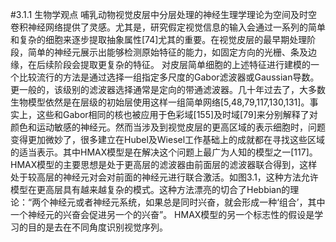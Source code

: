 #3.1.1 生物学观点
哺乳动物视觉皮层中分层处理的神经生理学理论为空间及时空卷积神经网络提供了灵感。尤其是，研究假定视觉信息的输入会通过一系列的简单和复杂的细胞来逐步提取抽象属性[74]尤其的重要。在视觉皮层的最早期处理阶段，简单的神经元展示出能够检测原始特征的能力，如固定方向的光栅、条及边缘，在后续阶段会提取更复杂的特征。
对皮层简单细胞的上述特征进行建模的一个比较流行的方法是通过选择一组指定多尺度的Gabor滤波器或Gaussian导数。更一般的，该级别的滤波器选择通常是定向的带通滤波器。几十年过去了，大多数生物模型依然是在层级的初始层使用这样一组简单网络[5,48,79,117,130,131]。事实上，这些和Gabor相同的核也被应用于色彩域[155]及时域[79]来分别解释了对颜色和运动敏感的神经元。然而当涉及到视觉皮层的更高区域的表示细胞时，问题变得更加微妙了，很多建立在Hubel及Wiesel工作基础上的成就都在寻找这些区域的适当表示。其中HMAX模型是在解决这个问题上最广为人知的模型之一[117]。HMAX模型的主要思想是处于更高层的滤波器由前面层的滤波器联合得到，这样处于较高层的神经元对会对前面的神经元进行联合激活。如图3.1，这种方法允许模型在更高层具有越来越复杂的模式。这种方法漂亮的切合了Hebbian的理论：“两个神经元或者神经元系统，如果总是同时兴奋，就会形成一种‘组合’，其中一个神经元的兴奋会促进另一个的兴奋”。
HMAX模型的另一个标志性的假设是学习的目的是去在不同角度识别视觉序列。